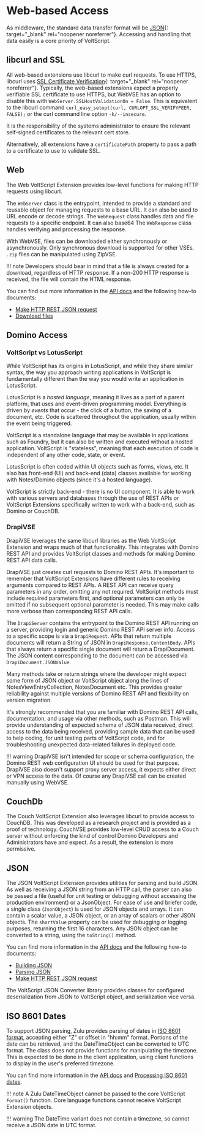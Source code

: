 # Web-based Access

As middleware, the standard data transfer format will be [JSON](https://www.json.org/json-en.html){: target="_blank" rel="noopener noreferrer"}. Accessing and handling that data easily is a core priority of VoltScript.

## libcurl and SSL

All web-based extensions use libcurl to make curl requests. To use HTTPS, libcurl uses [SSL Certificate Verification](https://curl.se/docs/sslcerts.html){: target="_blank" rel="noopener noreferrer"}. Typically, the web-based extensions expect a properly verifiable SSL certificate to use HTTPS, but WebVSE has an option to disable this with `WebServer.SSLHostValidationOn = False`. This is equivalent to the libcurl command `curl_easy_setopt(curl, CURLOPT_SSL_VERIFYPEER, FALSE);` or the curl command line option `-k/--insecure`.

It is the responsibility of the systems administrator to ensure the relevant self-signed certificates to the relevant cert store.

Alternatively, all extensions have a `certificatePath` property to pass a path to a certificate to use to validate SSL.

## Web

The Web VoltScript Extension provides low-level functions for making HTTP requests using libcurl.

The `WebServer` class is the entrypoint, intended to provide a standard and reusable object for managing requests to a base URL. It can also be used to URL encode or decode strings. The `WebRequest` class handles data and file requests to a specific endpoint. It can also base64  The `WebResponse` class handles verifying and processing the response.

With WebVSE, files can be downloaded either synchronously or asynchronously. Only synchronous download is supported for other VSEs. `.zip` files can be manipulated using ZipVSE.

!!! note
    Developers should bear in mind that a file is always created for a download, regardless of HTTP response. If a non-200 HTTP response is received, the file will contain the HTML response.

You can find out more information in the [API docs](../../apidocs/webvse/index.html) and the following how-to documents:

- [Make HTTP REST JSON request](../../howto/extensions/web.md)
- [Download files](../../howto/extensions/file-download.md)

## Domino Access

### VoltScript vs LotusScript

While VoltScript has its origins in LotusScript, and while they share similar syntax, the way you approach writing applications in VoltScript is fundamentally different than the way you would write an application in LotusScript.

LotusScript is a *hosted language*, meaning it lives as a part of a parent platform, that uses and event-driven programming model. Everything is driven by *events* that occur - the click of a button, the saving of a document, etc. Code is scattered throughout the application, usually within the event being triggered.

VoltScript is a standalone language that may be available in applications such as Foundry, but it can also be written and executed without a hosted application. VoltScript is "stateless", meaning that each execution of code is independent of any other code, state, or event.

LotusScript is often coded within UI objects such as forms, views, etc. It also has front-end (UI) and back-end (data) classes available for working with Notes/Domino objects (since it's a hosted language).

VoltScript is strictly back-end - there is no UI component. It is able to work with various servers and databases through the use of REST APIs or VoltScript Extensions specifically written to work with a back-end, such as Domino or CouchDB.

### DrapiVSE

DrapiVSE leverages the same libcurl libraries as the Web VoltScript Extension and wraps much of that functionality. This integrates with Domino REST API and provides VoltScript classes and methods for making Domino REST API data calls.

DrapiVSE just creates curl requests to Domino REST APIs. It's important to remember that VoltScript Extensions have different rules to receiving arguments compared to REST APIs. A REST API can receive query parameters in any order, omitting any not required. VoltScript methods must include required parameters first, and optional parameters can only be omitted if no subsequent optional parameter is needed. This may make calls more verbose than corresponding REST API calls.

The `DrapiServer` contains the entrypoint to the Domino REST API running on a server, providing login and generic Domino REST API server info. Access to a specific scope is via a `DrapiRequest`. APIs that return multiple documents will return a String of JSON in `DrapiResponse.ContentBody`. APIs that always return a specific single document will return a DrapiDocument. The JSON content corresponding to the document can be accessed via `DrapiDocument.JSONValue`.

Many methods take or return strings where the developer might expect some form of JSON object or VoltScript object along the lines of NotesViewEntryCollection, NotesDocument etc. This provides greater reliability against multiple versions of Domino REST API and flexibility on version migration.

It's strongly recommended that you are familiar with Domino REST API calls, documentation, and usage via other methods, such as Postman. This will provide understanding of expected schema of JSON data received, direct access to the data being received, providing sample data that can be used to help coding, for unit testing parts of VoltScript code, and for troubleshooting unexpected data-related failures in deployed code.

!!! warning
    DrapiVSE isn't intended for scope or schema configuration, the Domino REST web configuration UI should be used for that purpose. DrapiVSE also doesn't support proxy server access, it expects either direct or VPN access to the data. Of course any DrapiVSE call can be created manually using WebVSE.

## CouchDb

The Couch VoltScript Extension also leverages libcurl to provide access to CouchDB. This was developed as a research project and is provided as a proof of technology. CouchVSE provides low-level CRUD access to a Couch server without enforcing the kind of control Domino Developers and Administrators have and expect. As a result, the extension is more permissive.

## JSON

The JSON VoltScript Extension provides utilities for parsing and build JSON. As well as receiving a JSON string from an HTTP call, the parser can also be passed a file (useful for unit testing or debugging without accessing the production environment) or a JsonObject. For ease of use and briefer code, a single class (`JsonObject`) is used for JSON objects and arrays. It can contain a scalar value, a JSON object, or an array of scalars or other JSON objects. The `shortValue` property can be used for debugging or logging purposes, returning the first 16 characters. Any JSON object can be converted to a string, using the `toString()` method.

You can find more information in the [API docs](../../apidocs/jsonvse/index.html) and the following how-to documents:

- [Building JSON](../../howto/extensions/buildingjson.md)
- [Parsing JSON](../../howto/extensions/json.md)
- [Make HTTP REST JSON request](../../howto/extensions/web.md)

The VoltScript JSON Converter library provides classes for configured deserialization from JSON to VoltScript object, and serialization vice versa.

## ISO 8601 Dates

To support JSON parsing, Zulu provides parsing of dates in [ISO 8601 format](https://en.wikipedia.org/wiki/ISO_8601), accepting either "Z" or offset in "hh:mm" format. Portions of the date can be retrieved, and the DateTimeObject can be converted to UTC format. The class does not provide functions for manipulating the timezone. This is expected to be done in the client application, using client functions to display in the user's preferred timezone.

You can find more information in the [API docs](../../apidocs/zuluvse/index.html) and [Processing ISO 8601 dates](../../howto/extensions/zulu.md).

!!! note
    A Zulu DateTimeObject cannot be passed to the core VoltScript `Format()` function. Core language functions cannot receive VoltScript Extension objects.

!!! warning
    The DateTime variant does not contain a timezone, so cannot receive a JSON date in UTC format.